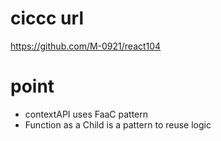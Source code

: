 # ciccc url

https://github.com/M-0921/react104

# point

- contextAPI uses FaaC pattern
- Function as a Child is a pattern to reuse logic
